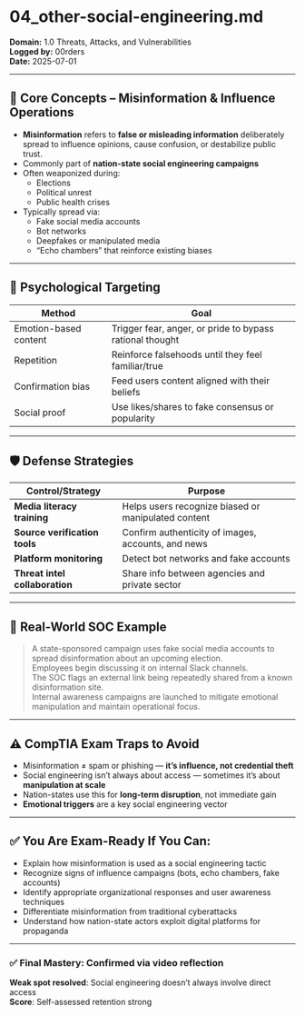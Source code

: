 # 04_other-social-engineering.md  
**Domain:** 1.0 Threats, Attacks, and Vulnerabilities  
**Logged by:** 00rders  
**Date:** 2025-07-01  

---

## 🧠 Core Concepts – Misinformation & Influence Operations

- **Misinformation** refers to **false or misleading information** deliberately spread to influence opinions, cause confusion, or destabilize public trust.
- Commonly part of **nation-state social engineering campaigns**
- Often weaponized during:
  - Elections
  - Political unrest
  - Public health crises
- Typically spread via:
  - Fake social media accounts
  - Bot networks
  - Deepfakes or manipulated media
  - “Echo chambers” that reinforce existing biases

---

## 🧠 Psychological Targeting

| Method               | Goal                                                        |
|----------------------|-------------------------------------------------------------|
| Emotion-based content | Trigger fear, anger, or pride to bypass rational thought   |
| Repetition            | Reinforce falsehoods until they feel familiar/true         |
| Confirmation bias     | Feed users content aligned with their beliefs              |
| Social proof          | Use likes/shares to fake consensus or popularity           |

---

## 🛡️ Defense Strategies

| Control/Strategy              | Purpose                                                  |
|-------------------------------|----------------------------------------------------------|
| **Media literacy training**   | Helps users recognize biased or manipulated content      |
| **Source verification tools** | Confirm authenticity of images, accounts, and news       |
| **Platform monitoring**       | Detect bot networks and fake accounts                    |
| **Threat intel collaboration**| Share info between agencies and private sector           |

---

## 🧪 Real-World SOC Example

> A state-sponsored campaign uses fake social media accounts to spread disinformation about an upcoming election.  
> Employees begin discussing it on internal Slack channels.  
> The SOC flags an external link being repeatedly shared from a known disinformation site.  
> Internal awareness campaigns are launched to mitigate emotional manipulation and maintain operational focus.

---

## ⚠️ CompTIA Exam Traps to Avoid

- Misinformation ≠ spam or phishing — **it’s influence, not credential theft**  
- Social engineering isn’t always about access — sometimes it’s about **manipulation at scale**  
- Nation-states use this for **long-term disruption**, not immediate gain  
- **Emotional triggers** are a key social engineering vector

---

## ✅ You Are Exam-Ready If You Can:

- Explain how misinformation is used as a social engineering tactic  
- Recognize signs of influence campaigns (bots, echo chambers, fake accounts)  
- Identify appropriate organizational responses and user awareness techniques  
- Differentiate misinformation from traditional cyberattacks  
- Understand how nation-state actors exploit digital platforms for propaganda

---

### ✅ Final Mastery: Confirmed via video reflection  
**Weak spot resolved**: Social engineering doesn’t always involve direct access  
**Score**: Self-assessed retention strong  
